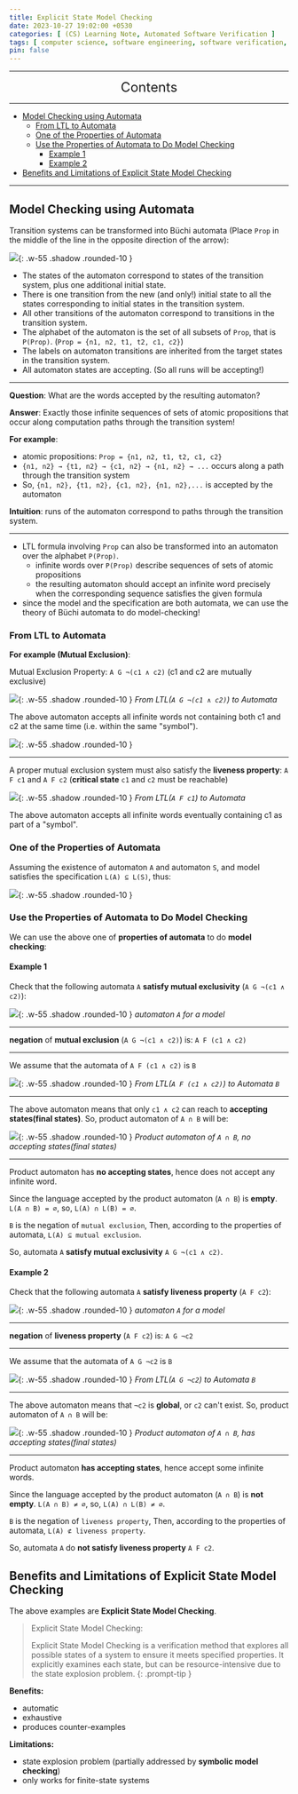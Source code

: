 ```yaml
---
title: Explicit State Model Checking
date: 2023-10-27 19:02:00 +0530
categories: [ (CS) Learning Note, Automated Software Verification ]
tags: [ computer science, software engineering, software verification, Büchi Automaton, LTL, Transition Systems]
pin: false
---
```


---
<center><font size='5'> Contents </font></center>

---

<!-- TOC -->
  * [Model Checking using Automata](#model-checking-using-automata)
    * [From LTL to Automata](#from-ltl-to-automata)
    * [One of the Properties of Automata](#one-of-the-properties-of-automata)
    * [Use the Properties of Automata to Do Model Checking](#use-the-properties-of-automata-to-do-model-checking)
      * [Example 1](#example-1)
      * [Example 2](#example-2)
  * [Benefits and Limitations of Explicit State Model Checking](#benefits-and-limitations-of-explicit-state-model-checking)
<!-- TOC -->

---

## Model Checking using Automata

Transition systems can be transformed into Büchi automata (Place `Prop` in the middle of the line in the opposite direction of the arrow):

![](https://i.postimg.cc/251R09t6/lmc1.png){: .w-55 .shadow .rounded-10 }

- The states of the automaton correspond to states of the transition system, plus one additional initial state.
- There is one transition from the new (and only!) initial state to all the states corresponding to initial states in the transition system.
- All other transitions of the automaton correspond to transitions in the transition system.
- The alphabet of the automaton is the set of all subsets of `Prop`, that is `P(Prop)`. (`Prop = {n1, n2, t1, t2, c1, c2}`)
- The labels on automaton transitions are inherited from the target states in the transition system.
- All automaton states are accepting. (So all runs will be accepting!)

---

**Question**: What are the words accepted by the resulting automaton?

**Answer**: Exactly those infinite sequences of sets of atomic propositions that occur along computation paths through the transition system!

**For example**:

- atomic propositions: `Prop = {n1, n2, t1, t2, c1, c2}`
- `{n1, n2} → {t1, n2} → {c1, n2} → {n1, n2} → ...` occurs along a path through the transition system
- So, `{n1, n2}, {t1, n2}, {c1, n2}, {n1, n2},...` is accepted by the automaton

**Intuition**: runs of the automaton correspond to paths through the transition system.

---

- LTL formula involving `Prop` can also be transformed into an automaton over the alphabet `P(Prop)`.
  - infinite words over `P(Prop)` describe sequences of sets of atomic propositions
  - the resulting automaton should accept an infinite word precisely when the corresponding sequence satisfies the given formula
- since the model and the specification are both automata, we can use the theory of Büchi automata to do model-checking!


### From LTL to Automata

**For example (Mutual Exclusion)**:

Mutual Exclusion Property: `A G ¬(c1 ∧ c2)` (c1 and c2 are mutually exclusive)

![](https://i.postimg.cc/2y7wWCTb/lmc2.png){: .w-55 .shadow .rounded-10 }
_From LTL(`A G ¬(c1 ∧ c2)`) to Automata_

The above automaton accepts all infinite words not containing both c1 and c2 at the same time (i.e. within the same "symbol").

![](https://i.postimg.cc/8z6bddyg/lmc3.png){: .w-55 .shadow .rounded-10 }

---

A proper mutual exclusion system must also satisfy the **liveness property**: `A F c1` and `A F c2` (**critical state** `c1` and `c2` must be reachable)

![](https://i.postimg.cc/HxgHWtNY/lmc4.png){: .w-55 .shadow .rounded-10 }
_From LTL(`A F c1`) to Automata_

The above automaton accepts all infinite words eventually containing c1 as part of a "symbol".

### One of the Properties of Automata

Assuming the existence of automaton `A` and automaton `S`, and model satisfies the specification `L(A) ⊆ L(S)`, thus:

![](https://i.postimg.cc/5tszzph3/lmc5.png){: .w-55 .shadow .rounded-10 }

### Use the Properties of Automata to Do Model Checking

We can use the above one of **properties of automata** to do **model checking**:

#### Example 1

Check that the following automata `A` **satisfy mutual exclusivity** (`A G ¬(c1 ∧ c2)`):

![](https://i.postimg.cc/5NBRLpzh/lmc8.png){: .w-55 .shadow .rounded-10 }
_automaton `A` for a model_

---

**negation** of **mutual exclusion** (`A G ¬(c1 ∧ c2)`) is: `A F (c1 ∧ c2)`

---

We assume that the automata of `A F (c1 ∧ c2)` is `B`

![](https://i.postimg.cc/0QYB7VRb/lmc6.png){: .w-55 .shadow .rounded-10 }
_From LTL(`A F (c1 ∧ c2)`) to Automata `B`_

---

The above automaton means that only `c1 ∧ c2` can reach to **accepting states(final states)**. So, product automaton of `A ∩ B` will be:

![](https://i.postimg.cc/PqvwBVdJ/lmc7.png){: .w-55 .shadow .rounded-10 }
_Product automaton of `A ∩ B`, no accepting states(final states)_

---

Product automaton has **no accepting states**, hence does not accept any infinite word. 

Since the language accepted by the product automaton (`A ∩ B`) is **empty**. `L(A ∩ B) = ∅`, so, `L(A) ∩ L(B) = ∅`. 

`B` is the negation of `mutual exclusion`, Then, according to the properties of automata, `L(A) ⊆ mutual exclusion`.

So, automata `A` **satisfy mutual exclusivity** `A G ¬(c1 ∧ c2)`.


#### Example 2

Check that the following automata `A` **satisfy liveness property** (`A F c2`):

![](https://i.postimg.cc/5NBRLpzh/lmc8.png){: .w-55 .shadow .rounded-10 }
_automaton `A` for a model_

---

**negation** of **liveness property** (`A F c2`) is: `A G ¬c2`

---

We assume that the automata of `A G ¬c2` is `B`

![](https://i.postimg.cc/2S8ZB2R5/lmc9.png){: .w-55 .shadow .rounded-10 }
_From LTL(`A G ¬c2`) to Automata `B`_

---

The above automaton means that `¬c2` is **global**, or `c2` can't exist. So, product automaton of `A ∩ B` will be:

![](https://i.postimg.cc/9FSsSNm4/lmc10.png){: .w-55 .shadow .rounded-10 }
_Product automaton of `A ∩ B`, has accepting states(final states)_

---

Product automaton **has accepting states**, hence accept some infinite words.

Since the language accepted by the product automaton (`A ∩ B`) is **not empty**. `L(A ∩ B) ≠ ∅`, so, `L(A) ∩ L(B) ≠ ∅`.

`B` is the negation of `liveness property`, Then, according to the properties of automata, `L(A) ⊄ liveness property`.

So, automata `A` do **not satisfy liveness property** `A F c2`.

## Benefits and Limitations of Explicit State Model Checking

The above examples are **Explicit State Model Checking**.

> Explicit State Model Checking:
> 
> Explicit State Model Checking is a verification method that explores all possible states of a system to ensure it meets specified properties. It explicitly examines each state, but can be resource-intensive due to the state explosion problem.
{: .prompt-tip }

**Benefits:**
- automatic
- exhaustive
- produces counter-examples

**Limitations:**
- state explosion problem (partially addressed by **symbolic model checking**)
- only works for finite-state systems

